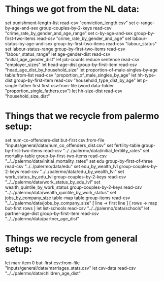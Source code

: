 # Things we got from the NL data:

  set punishment-length-list read-csv "conviction_length.csv"
  set c-range-by-age-and-sex group-couples-by-2-keys read-csv "crime_rate_by_gender_and_age_range"
  set c-by-age-and-sex group-by-first-two-items read-csv "crime_rate_by_gender_and_age"
  set labour-status-by-age-and-sex group-by-first-two-items read-csv "labour_status"
  set labour-status-range group-by-first-two-items read-csv "labour_status_range"
  let age-gender-dist read-csv "initial_age_gender_dist"
  let job-counts reduce sentence read-csv "employer_sizes" 
  let head-age-dist group-by-first-item read-csv "head_age_dist_by_household_size"
  let proportion-of-male-singles-by-age table:from-list read-csv "proportion_of_male_singles_by_age"
  let hh-type-dist group-by-first-item read-csv "household_type_dist_by_age"
  let p-single-father first first csv:from-file (word data-folder "proportion_single_fathers.csv")
  let hh-size-dist read-csv "household_size_dist"
 

# Things that we recycle from palermo setup:

  set num-co-offenders-dist but-first csv:from-file "inputs/general/data/num_co_offenders_dist.csv"
  set fertility-table group-by-first-two-items read-csv "../../palermo/data/initial_fertility_rates"
  set mortality-table group-by-first-two-items read-csv "../../palermo/data/initial_mortality_rates"
  set edu group-by-first-of-three read-csv "../../palermo/data/edu"
  set edu_by_wealth_lvl group-couples-by-2-keys read-csv "../../palermo/data/edu_by_wealth_lvl"
  set work_status_by_edu_lvl group-couples-by-2-keys read-csv "../../palermo/data/work_status_by_edu_lvl"
  set wealth_quintile_by_work_status group-couples-by-2-keys read-csv "../../palermo/data/wealth_quintile_by_work_status"
  set jobs_by_company_size table-map table:group-items read-csv "../../palermo/data/jobs_by_company_size" [ line -> first line  ]   [ rows -> map but-first rows ]
  let list-schools read-csv "../../palermo/data/schools"
  let partner-age-dist group-by-first-item read-csv "../../palermo/data/partner_age_dist"


# Things we recycle from general setup:

 let marr item 0 but-first csv:from-file "inputs/general/data/marriages_stats.csv"
 let csv-data read-csv "../../palermo/data/children_age_dist"



